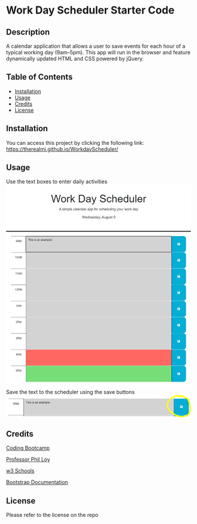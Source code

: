 # Work Day Scheduler Starter Code

## Description
A calendar application that allows a user to save events for each hour of a typical working day (9am–5pm). This app will run in the browser and feature dynamically updated HTML and CSS powered by jQuery.

## Table of Contents 

- [Installation](#installation)
- [Usage](#usage)
- [Credits](#credits)
- [License](#license)

## Installation

You can access this project by clicking the following link: https://therealmi.github.io/WorkdayScheduler/

## Usage
Use the text boxes to enter daily activities
![Text Box](./assets/images/textbox.PNG)
Save the text to the scheduler using the save buttons
![Save Button](./assets/images/saveBtn.PNG)

## Credits

[Coding Bootcamp](https://courses.bootcampspot.com)

[Professor Phil Loy](https://github.com/philliploy)

[w3 Schools](https://www.w3schools.com/)

[Bootstrap Documentation](https://getbootstrap.com/docs/5.3/getting-started/introduction/)

## License

Please refer to the license on the repo